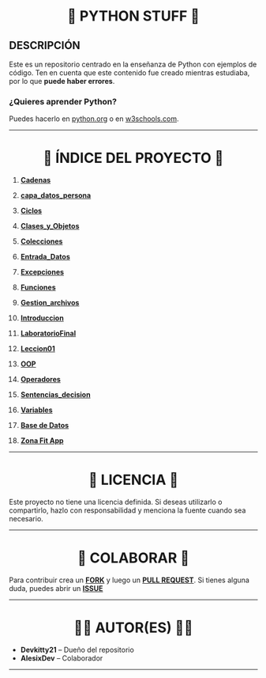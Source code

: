 <h1 align="center">🐍 PYTHON STUFF 🐍</h1>

## DESCRIPCIÓN
Este es un repositorio centrado en la enseñanza de Python con ejemplos de código. Ten en cuenta que este contenido fue creado mientras estudiaba, por lo que **puede haber errores**.

### ¿Quieres aprender Python?
Puedes hacerlo en [python.org](https://www.python.org/) o en [w3schools.com](https://www.w3schools.com/python/).

---

<h1 align="center">📂 ÍNDICE DEL PROYECTO 📂</h1>

1. **[Cadenas](./Cadenas)**  

2. **[capa_datos_persona](./capa_datos_persona)**  

3. **[Ciclos](./Ciclos)**  

4. **[Clases_y_Objetos](./Clases_y_Objetos)**  

5. **[Colecciones](./Colecciones)**  

6. **[Entrada_Datos](./Entrada_Datos)**  

7. **[Excepciones](./Excepciones)**  

8. **[Funciones](./Funciones)**  

9. **[Gestion_archivos](./Gestion_archivos)**  

10. **[Introduccion](./Introduccion)**  

11. **[LaboratorioFinal](./LaboratorioFinal)**  

12. **[Leccion01](./Leccion01)**  

13. **[OOP](./OOP)**  

14. **[Operadores](./Operadores)**  

15. **[Sentencias_decision](./Sentencias_decision)**  

16. **[Variables](./Variables)**

17. **[Base de Datos](./BD)**

18. **[Zona Fit App](./ZonaFitApp)**  

---

<h1 align="center">📜 LICENCIA 📜</h1>
Este proyecto no tiene una licencia definida. Si deseas utilizarlo o compartirlo, hazlo con responsabilidad y menciona la fuente cuando sea necesario.

---

<h1 align="center">👥 COLABORAR 👥</h1>

Para contribuir crea un **[FORK](https://github.com/Devkitty21/Python/fork)** y luego un **[PULL REQUEST]()**. Si tienes alguna duda, puedes abrir un **[ISSUE](https://github.com/Devkitty21/Python/issues)**

---

<h1 align="center">👨‍💻 AUTOR(ES) 👨‍💻</h1>

- **Devkitty21** – Dueño del repositorio
- **AlesixDev** – Colaborador
---
